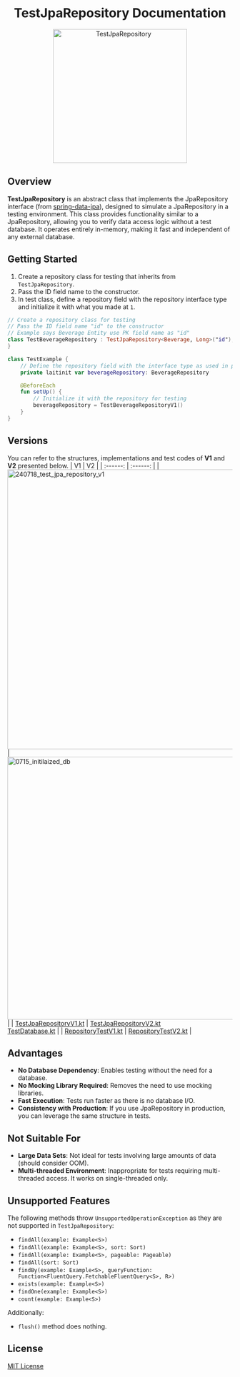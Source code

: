 <div align=center>

# TestJpaRepository Documentation

  <img width="300" alt="TestJpaRepository" src="https://github.com/user-attachments/assets/fad4bd89-16ab-4f5d-b677-0ada89bc3f8b">
</div>

## Overview
**TestJpaRepository** is an abstract class that implements the JpaRepository interface (from [spring-data-jpa](https://github.com/spring-projects/spring-data-jpa)), 
designed to simulate a JpaRepository in a testing environment. 
This class provides functionality similar to a JpaRepository, allowing you to verify data access logic without a test database. 
It operates entirely in-memory, making it fast and independent of any external database.

## Getting Started
1. Create a repository class for testing that inherits from `TestJpaRepository`.
2. Pass the ID field name to the constructor.
3. In test class, define a repository field with the repository interface type and initialize it with what you made at `1`.

```kt
// Create a repository class for testing
// Pass the ID field name "id" to the constructor
// Example says Beverage Entity use PK field name as "id"
class TestBeverageRepository : TestJpaRepository<Beverage, Long>("id"), BeverageRepository {
}

class TestExample {
    // Define the repository field with the interface type as used in production
    private laitinit var beverageRepository: BeverageRepository

    @BeforeEach
    fun setUp() {
        // Initialize it with the repository for testing
        beverageRepository = TestBeverageRepositoryV1()
    }
}
```

## Versions
You can refer to the structures, implementations and test codes of **V1** and **V2** presented below.
| V1                                      | V2                                      |
| :------: | :------: |
| <img width="627" alt="240718_test_jpa_repository_v1" src="https://github.com/user-attachments/assets/66997aa9-f5e5-4902-9c3c-8596723e2bd1">             | <img width="589" alt="0715_initilaized_db" src="https://github.com/user-attachments/assets/4ca66ca6-3b1b-440c-b857-f4effc100440">             |
| [TestJpaRepositoryV1.kt](https://github.com/yooniversal/TestJpaRepository/blob/main/src/test/kotlin/com/group/mock/v1/common/jpa/TestJpaRepositoryV1.kt) | [TestJpaRepositoryV2.kt](https://github.com/yooniversal/TestJpaRepository/blob/main/src/test/kotlin/com/group/mock/v2/common/jpa/TestJpaRepositoryV2.kt)<br>[TestDatabase.kt](https://github.com/yooniversal/TestJpaRepository/blob/main/src/test/kotlin/com/group/mock/v2/common/TestDatabase.kt) |
| [RepositoryTestV1.kt](https://github.com/yooniversal/TestJpaRepository/blob/main/src/test/kotlin/com/group/mock/v1/RepositoryTestV1.kt) | [RepositoryTestV2.kt](https://github.com/yooniversal/TestJpaRepository/blob/main/src/test/kotlin/com/group/mock/v2/RepositoryTestV2.kt) |

## Advantages
- **No Database Dependency**: Enables testing without the need for a database.
- **No Mocking Library Required**: Removes the need to use mocking libraries.
- **Fast Execution**: Tests run faster as there is no database I/O.
- **Consistency with Production**: If you use JpaRepository in production, you can leverage the same structure in tests.

## Not Suitable For
- **Large Data Sets**: Not ideal for tests involving large amounts of data (should consider OOM).
- **Multi-threaded Environment**: Inappropriate for tests requiring multi-threaded access. It works on single-threaded only.

## Unsupported Features
The following methods throw `UnsupportedOperationException` as they are not supported in `TestJpaRepository`:
- `findAll(example: Example<S>)`
- `findAll(example: Example<S>, sort: Sort)`
- `findAll(example: Example<S>, pageable: Pageable)`
- `findAll(sort: Sort)`
- `findBy(example: Example<S>, queryFunction: Function<FluentQuery.FetchableFluentQuery<S>, R>)`
- `exists(example: Example<S>)`
- `findOne(example: Example<S>)`
- `count(example: Example<S>)`

Additionally:
- `flush()` method does nothing.

## License
[MIT License](https://github.com/yooniversal/TestJpaRepository?tab=MIT-1-ov-file)

